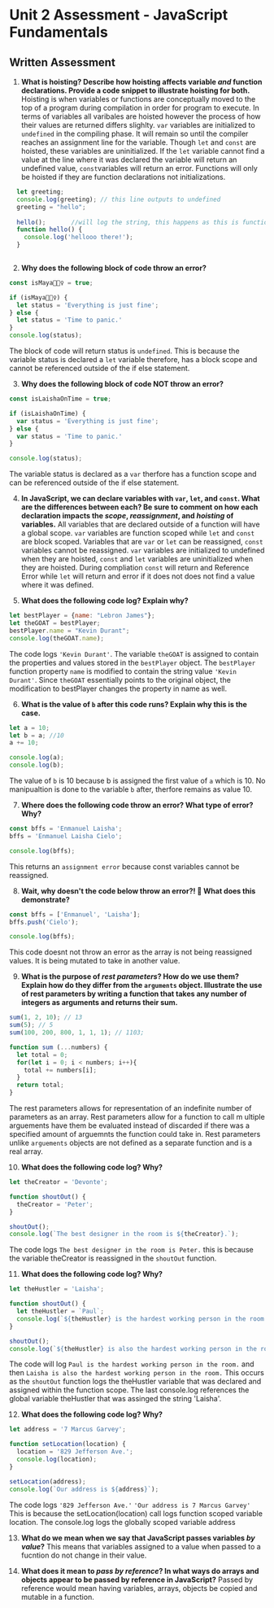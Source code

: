 # Unit 2 Assessment - JavaScript Fundamentals
## Written Assessment

1. **What is hoisting? Describe how hoisting affects variable _and_ function declarations. Provide a code snippet to illustrate hoisting for both.** 
  Hoisting is when variables or functions are conceptually moved to the top of a program during compilation in order for program to execute. 
  In terms of variables all varibales are hoisted however the process of how their values are returned differs slighlty. `var` variables are initialized to `undefined` in the compiling phase. It will remain so until the compiler reaches an assignment line for the variable. Though `let` and `const` are hoisted, these variables are uninitialized. If the `let` variable cannot find a value at the line where it was declared the variable will return an undefined value, `const`variables will return an error. Functions will only be hoisted if they are function declarations not initializations. 

  ```javascript
    let greeting;
    console.log(greeting); // this line outputs to undefined
    greeting = "hello";
    
    hello();       //will log the string, this happens as this is function declaration not intialization
    function hello() {
      console.log('hellooo there!');
    }
    
  ```

2. **Why does the following block of code throw an error?**
  ```javascript
  const isMaya🧘🏽‍♀️ = true;

  if (isMaya🧘🏽‍♀️) {
    let status = 'Everything is just fine';
  } else {
    let status = 'Time to panic.'
  }
  console.log(status);
```
  The block of code will return status is `undefined`. This is because the variable status is declared a `let` variable therefore, has a block scope and cannot be referenced outside of the if else statement.

3. **Why does the following block of code NOT throw an error?**
  ```javascript
  const isLaishaOnTime = true;
 
  if (isLaishaOnTime) {
    var status = 'Everything is just fine';
  } else {
    var status = 'Time to panic.'
  }

  console.log(status);
  ```
  The variable status is declared as a `var` therfore has a function scope and can be referenced outside of the if else statement.  

4. **In JavaScript, we can declare variables with `var`, `let`, and `const`. What are the differences between each? Be sure to comment on how each declaration impacts the _scope_, _reassignment_, and _hoisting_ of variables.**
  All variables that are declared outside of a function will have a global scope. 
  `var` variables are function scoped while `let` and `const` are block scoped. Variables that are `var` or `let` can be reassigned, `const` variables cannot be reassigned. `var` variables are initialized to undefined when they are hoisted, `const` and `let` variables are uninitialized when they are hoisted. During compliation `const` will return and Reference Error while `let` will return and error if it does not does not find a value where it was defined. 


5. **What does the following code log? Explain why?**
  ```javascript
  let bestPlayer = {name: "Lebron James"};
  let theGOAT = bestPlayer;
  bestPlayer.name = "Kevin Durant";
  console.log(theGOAT.name);
  ```
  The code logs `'Kevin Durant'`. The variable `theGOAT` is assigned to contain the properties and values stored in the `bestPlayer` object. The `bestPlayer` function property `name` is modified to contain the string value `'Kevin Durant'`. Since `theGOAT` essentially points to the original object, the modification to bestPlayer changes the property in name as well. 

6. **What is the value of `b` after this code runs? Explain why this is the case.**
  ```javascript
  let a = 10;
  let b = a; //10
  a += 10;

  console.log(a);
  console.log(b);
  ```
  The value of `b` is 10 because b is assigned the first value of `a` which is 10. No manipualtion is done to the variable `b` after, therfore remains as value 10. 

7. **Where does the following code throw an error? What type of error? Why?**
  ```javascript
  const bffs = 'Enmanuel Laisha';
  bffs = 'Enmanuel Laisha Cielo';

  console.log(bffs);
  ```
  This returns an `assignment error` because const variables cannot be reassigned. 

8. **Wait, why doesn't the code below throw an error?! 🧐 What does this demonstrate?**
  ```javascript
  const bffs = ['Enmanuel', 'Laisha'];
  bffs.push('Cielo');

  console.log(bffs);
  ```
  This code doesnt not throw an error as the array is not being reassigned values. It is being mutated to take in another value.

9. **What is the purpose of _rest parameters_? How do we use them? Explain how do they differ from the `arguments` object. Illustrate the use of rest parameters by writing a function that takes any number of integers as arguments and returns their sum.**

  ```javascript
  sum(1, 2, 10); // 13
  sum(5); // 5
  sum(100, 200, 800, 1, 1, 1); // 1103;
  ```
  ```javascript
  function sum (...numbers) {
    let total = 0;
    for(let i = 0; i < numbers; i++){
      total += numbers[i];
    } 
    return total;
  }
  ```
  The rest parameters allows for representation of an indefinite number of parameters as an array. Rest parameters allow for a function to call m ultiple arguements have them be evaluated instead of discarded if there was a specified amount of arguemnts the function could take in. Rest parameters unlike `arguements` objects are not defined as a separate function and is a real array. 


10. **What does the following code log? Why?**
  ```javascript
  let theCreator = 'Devonte';

  function shoutOut() {
    theCreator = 'Peter';
  }

  shoutOut();
  console.log(`The best designer in the room is ${theCreator}.`);
  ```
  The code logs `The best designer in the room is Peter.` this is because the variable theCreator is reassigned in the `shoutOut` function.

11. **What does the following code log? Why?**
  ```javascript
  let theHustler = 'Laisha';

  function shoutOut() {
    let theHustler = `Paul`;
    console.log(`${theHustler} is the hardest working person in the room.`);
  }

  shoutOut();
  console.log(`${theHustler} is also the hardest working person in the room.`);
  ```
  The code will log 
  `Paul is the hardest working person in the room.` and then
  `Laisha is also the hardest working person in the room.`
  This occurs as the `shoutOut` function logs the theHustler variable that was declared and assigned within the function scope. The last console.log references the global variable theHustler that was assinged the string 'Laisha'.


12. **What does the following code log? Why?**
  ```javascript
  let address = '7 Marcus Garvey';

  function setLocation(location) {
    location = '829 Jefferson Ave.';
    console.log(location);
  }

  setLocation(address);
  console.log(`Our address is ${address}`);
  ```
  The code logs
  `'829 Jefferson Ave.'`
  `'Our address is 7 Marcus Garvey'`
  This is because the setLocation(location) call logs function scoped variable location. The console.log logs the globally scoped variable address


13. **What do we mean when we say that JavaScript passes variables _by value_?**
  This means that variables assigned to a value when passed to a fucntion do not change in their value. 

14. **What does it mean to _pass by reference_? In what ways do arrays and objects appear to be passed by reference in JavaScript?**
  Passed by reference would mean having variables, arrays, objects be copied and mutable in a function.
